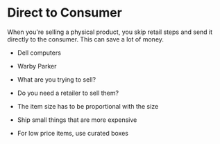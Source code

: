 # Direct to Consumer

When you're selling a physical product, you skip retail steps and send it directly to the consumer. This can save a lot of money.

- Dell computers
- Warby Parker

- What are you trying to sell?
- Do you need a retailer to sell them?
- The item size has to be proportional with the size

- Ship small things that are more expensive
- For low price items, use curated boxes
